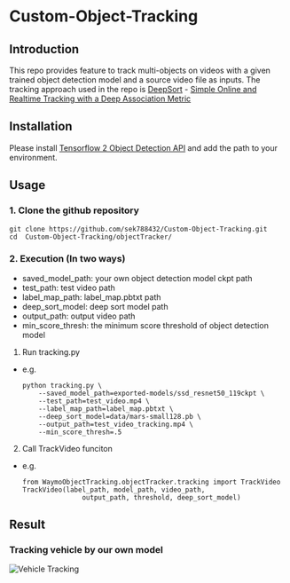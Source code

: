 # Custom-Object-Tracking
## Introduction
This repo provides feature to track multi-objects on videos with a given trained object detection model and a source video file as inputs. The tracking approach used in the repo is [DeepSort](https://github.com/nwojke/deep_sort) - [Simple Online and Realtime Tracking with a Deep Association Metric](https://arxiv.org/pdf/1703.07402.pdf)

## Installation
Please install [Tensorflow 2 Object Detection API](https://tensorflow-object-detection-api-tutorial.readthedocs.io/en/latest/install.html) and add the path to your environment.

## Usage
### 1. Clone the github repository
```
git clone https://github.com/sek788432/Custom-Object-Tracking.git
cd  Custom-Object-Tracking/objectTracker/
```

### 2. Execution (In two ways)
* saved_model_path: your own object detection model ckpt path
* test_path: test video path
* label_map_path: label_map.pbtxt path
* deep_sort_model: deep sort model path
* output_path: output video path
* min_score_thresh: the minimum score threshold of object detection model

1. Run tracking.py
* e.g.
    ```   
    python tracking.py \
        --saved_model_path=exported-models/ssd_resnet50_119ckpt \
        --test_path=test_video.mp4 \
        --label_map_path=label_map.pbtxt \
        --deep_sort_model=data/mars-small128.pb \
        --output_path=test_video_tracking.mp4 \
        --min_score_thresh=.5
    ```
2. Call TrackVideo funciton
* e.g.
    ```
    from WaymoObjectTracking.objectTracker.tracking import TrackVideo
    TrackVideo(label_path, model_path, video_path,
                   output_path, threshold, deep_sort_model)
    ```

## Result
### Tracking vehicle by our own model
![Vehicle Tracking](test_video_tracking.gif?raw=true "video")
